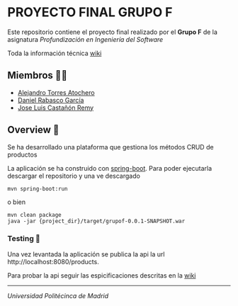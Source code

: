 
# PROYECTO FINAL GRUPO F

Este repositorio contiene el proyecto final realizado por el **Grupo F** de la asignatura _Profundización en Ingeniería del Software_ 

Toda la información técnica [wiki](https://github.com/GRISE-UPM/Grupo_F_Final_Project/wiki)

## Miembros 👨‍💻
* [Alejandro Torres Atochero](https://github.com/AlejandroBudy)
* [Daniel Rabasco García](https://github.com/DanielRabasco)
* [Jose Luis Castañón Remy](https://github.com/jlcastanon)

## Overview 🚀

Se ha desarrollado una plataforma que gestiona los métodos CRUD de productos

La aplicación se ha construido con [spring-boot](http://spring.io/projects/spring-boot). Para poder ejecutarla descargar el repositorio y una ve descargado

```
mvn spring-boot:run
```
o bien
```
mvn clean package
java -jar {project_dir}/target/grupof-0.0.1-SNAPSHOT.war
```
### Testing 🔩

Una vez levantada la aplicación se publica la api la url  http://localhost:8080/products. 

Para probar la api seguir las espicificaciones descritas en la [wiki](https://github.com/GRISE-UPM/Grupo_F_Final_Project/wiki)


---
_Universidad Politécinca de Madrid_

